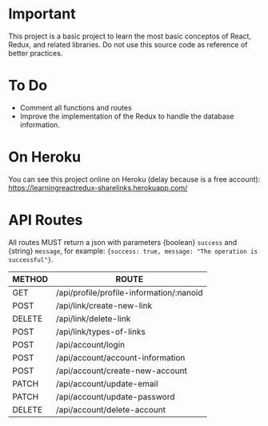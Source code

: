 # Important

This project is a basic project to learn the most basic conceptos of React, Redux, and related libraries.
Do not use this source code as reference of better practices.

# To Do

- Comment all functions and routes
- Improve the implementation of the Redux to handle the database information.

# On Heroku

You can see this project online on Heroku (delay because is a free account):
https://learningreactredux-sharelinks.herokuapp.com/ 

# API Routes

All routes MUST return a json with parameters {boolean} ```success``` and {string} ```message```, for example:
```{success: true, message: "The operation is successful"}```.

| METHOD  | ROUTE |
| ------------- | ------------- |
| GET  | /api/profile/profile-information/:nanoid  |
| POST  | /api/link/create-new-link  |
| DELETE  | /api/link/delete-link  |
| POST  | /api/link/types-of-links  |
| POST  | /api/account/login  |
| POST  | /api/account/account-information  |
| POST  | /api/account/create-new-account  |
| PATCH  | /api/account/update-email  |
| PATCH  | /api/account/update-password  |
| DELETE  | /api/account/delete-account  |